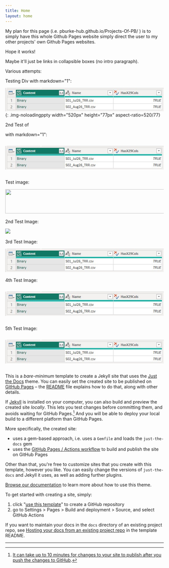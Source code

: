 ```yaml
---
title: Home
layout: home
---
```


My plan for this page (i.e. pburke-hub.github.io/Projects-Of-PB/ ) is to simply have this whole Github Pages website simply direct the user to my other projects' own Github Pages websites.

Hope it works!

Maybe it'll just be links in collapsible boxes (no intro paragraph).

Various attempts:

<!-- I give up on gh-pages relative references!!!
<img src="../../docs/assets/images/F01/07_Output_Tbl-520w.jpg" width="520px" height="77px" loading="lazy" > 

<img src=../../docs/assets/images/F01/07_Output_Tbl-520w.jpg width="520px" height="77px" loading="lazy" >

<img src="/../../docs/assets/images/F01/07_Output_Tbl-520w.jpg" width="520px" height="77px" loading="lazy" >
-->

Testing Div with markdown="1":

<!-- style="overflow-x:auto;white-space:nowrap" markdown="1" -->

<div markdown="1" class="scrolling-div-class" height="77px" width="520px" style="aspect-ratio:520/77;" >

![Test Image](https://raw.githubusercontent.com/pburke-hub/Projects-Of-PB/main/docs/assets/images/07_Output_Tbl-520w.jpg){: .img-noloadingppty width="520px" height="77px" aspect-ratio=520/77}

</div> 

2nd Test of <Div> with markdown="1":

<div style="overflow-x:auto;white-space:nowrap" markdown="1" width="520" height="77">

![Test Image](https://raw.githubusercontent.com/pburke-hub/Projects-Of-PB/main/docs/assets/images/07_Output_Tbl-520w.jpg)

</div> 


Test image:

<div style="overflow-x:auto;white-space:nowrap" >

<!-- ![Test Image](../../docs/assets/images/F01/07_Output_Tbl-520w.jpg)
{: width="520px" } -->

<img src="../../docs/assets/images/F01/07_Output_Tbl-520w.jpg" width="520px" height="77px" loading="lazy" >

</div> 

2nd Test Image:

<!-- ![Test Image](/../../docs/assets/images/F01/07_Output_Tbl-520w.jpg) -->

<img src="/../docs/assets/images/F01/07_Output_Tbl-520w.jpg">

3rd Test Image:

![Test Image](https://raw.githubusercontent.com/pburke-hub/Projects-Of-PB/main/docs/assets/images/07_Output_Tbl-520w.jpg)

4th Test Image:

<div style="overflow-x:auto;white-space:nowrap" >

<!-- ![Test Image](https://raw.githubusercontent.com/pburke-hub/Projects-Of-PB/main/docs/assets/images/07_Output_Tbl-520w.jpg) -->

<img src="https://raw.githubusercontent.com/pburke-hub/Projects-Of-PB/main/docs/assets/images/07_Output_Tbl-520w.jpg" 
  width="520px" height="77px" loading="lazy" >

</div> 

5th Test Image:

<div style="overflow-x:auto;white-space:nowrap" >

<img src="https://raw.githubusercontent.com/pburke-hub/Projects-Of-PB/main/docs/assets/images/07_Output_Tbl-520w.jpg" >{: width="520" }

</div> 

This is a *bare-minimum* template to create a Jekyll site that uses the [Just the Docs] theme. You can easily set the created site to be published on [GitHub Pages] – the [README] file explains how to do that, along with other details.

If [Jekyll] is installed on your computer, you can also build and preview the created site *locally*. This lets you test changes before committing them, and avoids waiting for GitHub Pages.[^1] And you will be able to deploy your local build to a different platform than GitHub Pages.

More specifically, the created site:

- uses a gem-based approach, i.e. uses a `Gemfile` and loads the `just-the-docs` gem
- uses the [GitHub Pages / Actions workflow] to build and publish the site on GitHub Pages

Other than that, you're free to customize sites that you create with this template, however you like. You can easily change the versions of `just-the-docs` and Jekyll it uses, as well as adding further plugins.

[Browse our documentation][Just the Docs] to learn more about how to use this theme.

To get started with creating a site, simply:

1. click "[use this template]" to create a GitHub repository
2. go to Settings > Pages > Build and deployment > Source, and select GitHub Actions

If you want to maintain your docs in the `docs` directory of an existing project repo, see [Hosting your docs from an existing project repo](https://github.com/just-the-docs/just-the-docs-template/blob/main/README.md#hosting-your-docs-from-an-existing-project-repo) in the template README.

----

[^1]: [It can take up to 10 minutes for changes to your site to publish after you push the changes to GitHub](https://docs.github.com/en/pages/setting-up-a-github-pages-site-with-jekyll/creating-a-github-pages-site-with-jekyll#creating-your-site).

[Just the Docs]: https://just-the-docs.github.io/just-the-docs/
[GitHub Pages]: https://docs.github.com/en/pages
[README]: https://github.com/just-the-docs/just-the-docs-template/blob/main/README.md
[Jekyll]: https://jekyllrb.com
[GitHub Pages / Actions workflow]: https://github.blog/changelog/2022-07-27-github-pages-custom-github-actions-workflows-beta/
[use this template]: https://github.com/just-the-docs/just-the-docs-template/generate
